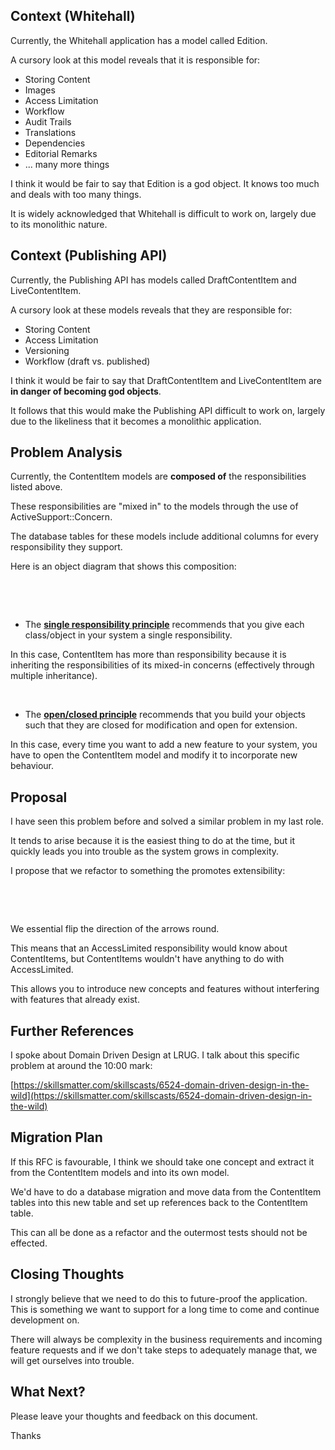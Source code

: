 ## Context (Whitehall)

Currently, the Whitehall application has a model called Edition.

A cursory look at this model reveals that it is responsible for:

- Storing Content
- Images
- Access Limitation
- Workflow
- Audit Trails
- Translations
- Dependencies
- Editorial Remarks
- ... many more things

I think it would be fair to say that Edition is a god object.&nbsp;It knows too much and deals with too many things.

It is widely acknowledged that Whitehall is difficult to work on, largely due to its monolithic nature.

## Context (Publishing API)

Currently, the Publishing API has models called DraftContentItem and LiveContentItem.

A cursory look at these models reveals that they are responsible for:

- Storing Content
- Access Limitation
- Versioning
- Workflow (draft vs. published)

I think it would be fair to say that DraftContentItem and LiveContentItem are **in danger of becoming god objects**.

It follows that this would make the Publishing API difficult to work on, largely due to the likeliness that it becomes a monolithic application.

## Problem Analysis

Currently, the ContentItem models are **composed of** the responsibilities listed above.

These responsibilities are "mixed in" to the models through the use of ActiveSupport::Concern.

The database tables for these models include additional columns for every responsibility they support.

Here is an object diagram that shows this composition:

&nbsp;

&nbsp;

- The **[single responsibility principle](https://en.wikipedia.org/wiki/Single_responsibility_principle)** recommends that you give each class/object in your system a single responsibility.

In this case, ContentItem has more than responsibility because it is inheriting the responsibilities of its mixed-in concerns (effectively through multiple inheritance).

&nbsp;

- The **[open/closed principle](https://en.wikipedia.org/wiki/Open/closed_principle)** recommends that you build your objects such that they are closed for modification and open for extension.

In this case, every time you want to add a new feature to your system, you have to open the ContentItem model and modify it to incorporate new behaviour.

## Proposal

I have seen this problem before and solved a similar problem in my last role.

It tends to arise because it is the easiest thing to do at the time, but it quickly leads you into trouble as the system grows in complexity.

I propose that we refactor to something the promotes extensibility:

&nbsp;

&nbsp;

We essential flip the direction of the arrows round.

This means that an AccessLimited responsibility would know about ContentItems, but ContentItems wouldn't have anything to do with AccessLimited.

This allows you to introduce new concepts and features without interfering with features that already exist.

## Further References

I spoke about Domain Driven Design at LRUG. I talk about this specific problem at around the 10:00 mark:

[https://skillsmatter.com/skillscasts/6524-domain-driven-design-in-the-wild](https://skillsmatter.com/skillscasts/6524-domain-driven-design-in-the-wild)

## Migration Plan

If this RFC is favourable, I think we should take one concept and extract it from the ContentItem models and into its own model.

We'd have to do a database migration and move data from the ContentItem tables into this new table and set up references back to the ContentItem table.

This can all be done as a refactor and the outermost tests should not be effected.

## Closing Thoughts

I strongly believe that we need to do this to future-proof the application. This is something we want to support for a long time to come and continue development on.

There will always be complexity in the business requirements and incoming feature requests and if we don't take steps to adequately manage that, we will get ourselves into trouble.

## What Next?

Please leave your thoughts and feedback on this document.

Thanks

